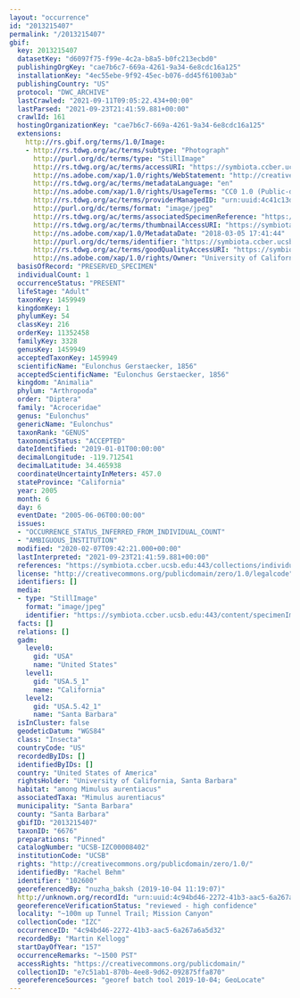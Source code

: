 ```yaml
---
layout: "occurrence"
id: "2013215407"
permalink: "/2013215407"
gbif:
  key: 2013215407
  datasetKey: "d6097f75-f99e-4c2a-b8a5-b0fc213ecbd0"
  publishingOrgKey: "cae7b6c7-669a-4261-9a34-6e8cdc16a125"
  installationKey: "4ec55ebe-9f92-45ec-b076-dd45f61003ab"
  publishingCountry: "US"
  protocol: "DWC_ARCHIVE"
  lastCrawled: "2021-09-11T09:05:22.434+00:00"
  lastParsed: "2021-09-23T21:41:59.881+00:00"
  crawlId: 161
  hostingOrganizationKey: "cae7b6c7-669a-4261-9a34-6e8cdc16a125"
  extensions:
    http://rs.gbif.org/terms/1.0/Image:
    - http://rs.tdwg.org/ac/terms/subtype: "Photograph"
      http://purl.org/dc/terms/type: "StillImage"
      http://rs.tdwg.org/ac/terms/accessURI: "https://symbiota.ccber.ucsb.edu:443/content/specimenImages/UCSB_IZC/UCSB-IZC00008/TAN8572_1520300504_lg.jpg"
      http://ns.adobe.com/xap/1.0/rights/WebStatement: "http://creativecommons.org/publicdomain/zero/1.0/"
      http://rs.tdwg.org/ac/terms/metadataLanguage: "en"
      http://ns.adobe.com/xap/1.0/rights/UsageTerms: "CC0 1.0 (Public-domain)"
      http://rs.tdwg.org/ac/terms/providerManagedID: "urn:uuid:4c41c13d-0e87-4f18-95b7-233e6f9910ed"
      http://purl.org/dc/terms/format: "image/jpeg"
      http://rs.tdwg.org/ac/terms/associatedSpecimenReference: "https://symbiota.ccber.ucsb.edu:443/collections/individual/index.php?occid=102600"
      http://rs.tdwg.org/ac/terms/thumbnailAccessURI: "https://symbiota.ccber.ucsb.edu:443/content/specimenImages/UCSB_IZC/UCSB-IZC00008/TAN8572_1520300504_tn.jpg"
      http://ns.adobe.com/xap/1.0/MetadataDate: "2018-03-05 17:41:44"
      http://purl.org/dc/terms/identifier: "https://symbiota.ccber.ucsb.edu:443/content/specimenImages/UCSB_IZC/UCSB-IZC00008/TAN8572_1520300504_lg.jpg"
      http://rs.tdwg.org/ac/terms/goodQualityAccessURI: "https://symbiota.ccber.ucsb.edu:443/content/specimenImages/UCSB_IZC/UCSB-IZC00008/TAN8572_1520300504.jpg"
      http://ns.adobe.com/xap/1.0/rights/Owner: "University of California, Santa Barbara"
  basisOfRecord: "PRESERVED_SPECIMEN"
  individualCount: 1
  occurrenceStatus: "PRESENT"
  lifeStage: "Adult"
  taxonKey: 1459949
  kingdomKey: 1
  phylumKey: 54
  classKey: 216
  orderKey: 11352458
  familyKey: 3328
  genusKey: 1459949
  acceptedTaxonKey: 1459949
  scientificName: "Eulonchus Gerstaecker, 1856"
  acceptedScientificName: "Eulonchus Gerstaecker, 1856"
  kingdom: "Animalia"
  phylum: "Arthropoda"
  order: "Diptera"
  family: "Acroceridae"
  genus: "Eulonchus"
  genericName: "Eulonchus"
  taxonRank: "GENUS"
  taxonomicStatus: "ACCEPTED"
  dateIdentified: "2019-01-01T00:00:00"
  decimalLongitude: -119.712541
  decimalLatitude: 34.465938
  coordinateUncertaintyInMeters: 457.0
  stateProvince: "California"
  year: 2005
  month: 6
  day: 6
  eventDate: "2005-06-06T00:00:00"
  issues:
  - "OCCURRENCE_STATUS_INFERRED_FROM_INDIVIDUAL_COUNT"
  - "AMBIGUOUS_INSTITUTION"
  modified: "2020-02-07T09:42:21.000+00:00"
  lastInterpreted: "2021-09-23T21:41:59.881+00:00"
  references: "https://symbiota.ccber.ucsb.edu:443/collections/individual/index.php?occid=102600"
  license: "http://creativecommons.org/publicdomain/zero/1.0/legalcode"
  identifiers: []
  media:
  - type: "StillImage"
    format: "image/jpeg"
    identifier: "https://symbiota.ccber.ucsb.edu:443/content/specimenImages/UCSB_IZC/UCSB-IZC00008/TAN8572_1520300504_lg.jpg"
  facts: []
  relations: []
  gadm:
    level0:
      gid: "USA"
      name: "United States"
    level1:
      gid: "USA.5_1"
      name: "California"
    level2:
      gid: "USA.5.42_1"
      name: "Santa Barbara"
  isInCluster: false
  geodeticDatum: "WGS84"
  class: "Insecta"
  countryCode: "US"
  recordedByIDs: []
  identifiedByIDs: []
  country: "United States of America"
  rightsHolder: "University of California, Santa Barbara"
  habitat: "among Mimulus aurentiacus"
  associatedTaxa: "Mimulus aurentiacus"
  municipality: "Santa Barbara"
  county: "Santa Barbara"
  gbifID: "2013215407"
  taxonID: "6676"
  preparations: "Pinned"
  catalogNumber: "UCSB-IZC00008402"
  institutionCode: "UCSB"
  rights: "http://creativecommons.org/publicdomain/zero/1.0/"
  identifiedBy: "Rachel Behm"
  identifier: "102600"
  georeferencedBy: "nuzha_baksh (2019-10-04 11:19:07)"
  http://unknown.org/recordId: "urn:uuid:4c94bd46-2272-41b3-aac5-6a267a6a5d32"
  georeferenceVerificationStatus: "reviewed - high confidence"
  locality: "~100m up Tunnel Trail; Mission Canyon"
  collectionCode: "IZC"
  occurrenceID: "4c94bd46-2272-41b3-aac5-6a267a6a5d32"
  recordedBy: "Martin Kellogg"
  startDayOfYear: "157"
  occurrenceRemarks: "~1500 PST"
  accessRights: "https://creativecommons.org/publicdomain/"
  collectionID: "e7c51ab1-870b-4ee8-9d62-092875ffa870"
  georeferenceSources: "georef batch tool 2019-10-04; GeoLocate"
---
```

